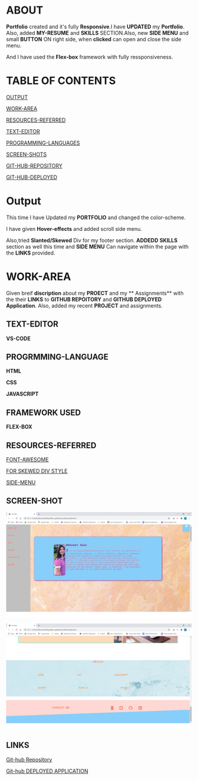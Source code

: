  # ABOUT 

**Portfolio** created and it's fully **Responsive**.I have **UPDATED** my 
**Portfolio**. Also, added **MY-RESUME** and  **SKILLS** SECTION.Also, new **SIDE MENU** and small **BUTTON** ON right side, when **clicked** can open and close the side menu.


 And I have used the **Flex-box** framework with fully ressponsiveness.



 # TABLE OF CONTENTS
 [OUTPUT](#Output)

 [WORK-AREA](#WORK-AREA)

 [RESOURCES-REFERRED](#RESOURCES-REFERRED)

 [TEXT-EDITOR](#TEXT-EDITOR)

 [PROGRAMMING-LANGUAGES](#PROGRMMING-LANGUAGE)

 [SCREEN-SHOTS](#SCREEN-SHOT)


 [GIT-HUB-REPOSITORY](#LINKS)
 
 [GIT-HUB-DEPLOYED](#LINKS)

 

 # Output
 This time I have Updated my **PORTFOLIO** and changed the color-scheme.

 I have given **Hover-effects** and added scroll side menu.

 Also,tried **Slanted/Skewed** Div for my footer section.
 **ADDEDD** **SKILLS**  section as well this time and **SIDE MENU**
 Can navigate within the page with the **LINKS** provided.

 # WORK-AREA

 Given breif **discription** about my **PROECT**
 and my ** Assignments** with the their **LINKS**
 to **GITHUB REPOITORY** and **GITHUB DEPLOYED Application**.
 Also, added my recent **PROJECT** and assignments.



 ## TEXT-EDITOR

 **VS-CODE**

 ## PROGRMMING-LANGUAGE 


   **HTML**

   **CSS**

   **JAVASCRIPT**

   ## FRAMEWORK USED
   
   **FLEX-BOX**

    
   
   ## **RESOURCES-REFERRED**

   [FONT-AWESOME](https://fontawesome.com/icons?d=gallery)

   [FOR SKEWED DIV STYLE](https://www.w3schools.com/css/tryit.asp?filename=trycss3_transform_skew)

   [SIDE-MENU](https://www.w3schools.com/howto/howto_js_sidenav.asp)


   ## SCREEN-SHOT
   ![SCREEN-SHOT1](images/new..png)
   
   ![SCREEN-SHOT3](images/new1.png)

    
  ## LINKS
  [Git-hub Repository](https://github.com/nehreetkaur/updated-portfolio)

  [Git-hub DEPLOYED APPLICATION](https://nehreetkaur.github.io/updated-portfolio/)
   

